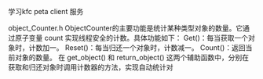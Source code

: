 学习kfc peta client 服务



object_Counter.h
ObjectCounter的主要功能是统计某种类型对象的数量。它通过原子变量 count 实现线程安全的计数。具体功能如下：
Get()：每当获取一个对象时，计数加一。
Reset()：每当归还一个对象时，计数减一。
Count()：返回当前对象的数量。
在 get_object() 和 return_object() 这两个辅助函数中，分别在获取和归还对象时调用计数器的方法，实现自动统计对